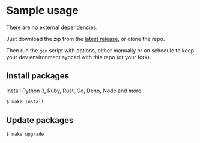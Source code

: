 # Sample usage

There are no external dependencies.

Just download the zip from the [latest release](https://github.com/MichaelCurrin/os-genesis/tags), or clone the repo.

Then run the `gen` script with options, either manually or on schedule to keep your dev environment synced with this repo (or your fork).


## Install packages

Install Python 3, Ruby, Rust, Go, Deno, Node and more.

```sh
$ make install
```


## Update packages

```sh
$ make upgrade
```

